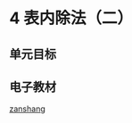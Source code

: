 # 4 表内除法（二）

## 单元目标


## 电子教材

<Ebook grade="xxsx2b" :pages="37" :paged="46" ></Ebook>

[zanshang](../res/zanshang.md ':include')